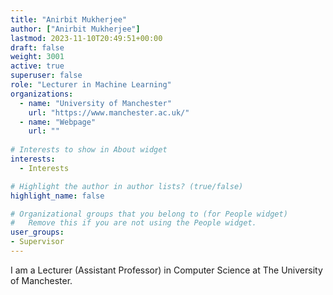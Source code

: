 ```yaml
---
title: "Anirbit Mukherjee"
author: ["Anirbit Mukherjee"]
lastmod: 2023-11-10T20:49:51+00:00
draft: false
weight: 3001
active: true
superuser: false
role: "Lecturer in Machine Learning"
organizations:
  - name: "University of Manchester"
    url: "https://www.manchester.ac.uk/"
  - name: "Webpage"
    url: ""
    
# Interests to show in About widget
interests:
  - Interests

# Highlight the author in author lists? (true/false)
highlight_name: false

# Organizational groups that you belong to (for People widget)
#   Remove this if you are not using the People widget.
user_groups:
- Supervisor
---
```


I am a Lecturer (Assistant Professor) in Computer Science at The University of Manchester. 
